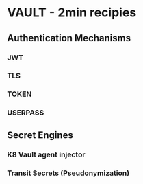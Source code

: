 # VAULT - 2min recipies

## Authentication Mechanisms
### JWT
### TLS
### TOKEN
### USERPASS
## Secret Engines
### K8 Vault agent injector
### Transit Secrets (Pseudonymization)
